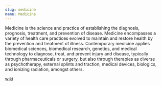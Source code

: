```yaml
---
slug: medicine
name: Medicine
---
```

Medicine is the science and practice of establishing the diagnosis, prognosis, treatment, and prevention of disease. Medicine encompasses a variety of health care practices evolved to maintain and restore health by the prevention and treatment of illness. Contemporary medicine applies biomedical sciences, biomedical research, genetics, and medical technology to diagnose, treat, and prevent injury and disease, typically through pharmaceuticals or surgery, but also through therapies as diverse as psychotherapy, external splints and traction, medical devices, biologics, and ionizing radiation, amongst others.

[wiki](https://en.wikipedia.org/wiki/Medicine)
